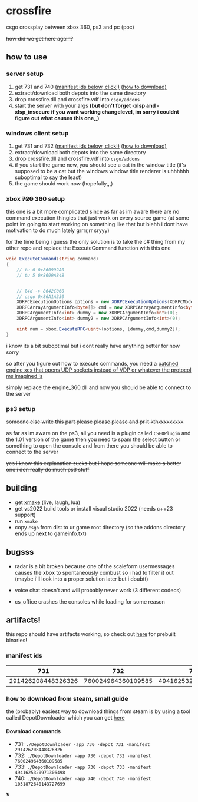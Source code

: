 # crossfire

csgo crossplay between xbox 360, ps3 and pc (poc) 

~~how did we get here again?~~

## how to use

### server setup

1. get 731 and 740 [(manifest ids below, click!)](#manifest-ids) [(how to download)](#how-to-download-from-steam-small-guide)
2. extract/download both depots into the same directory
3. drop crossfire.dll and crossfire.vdf into `csgo/addons`
4. start the server with your args **(but don't forget -xlsp and -xlsp_insecure if you want working changelevel, im sorry i couldnt figure out what causes this one,,)**



### windows client setup

1. get 731 and 732 [(manifest ids below, click!)](#manifest-ids) [(how to download)](#how-to-download-from-steam-small-guide)
2. extract/download both depots into the same directory
3. drop crossfire.dll and crossfire.vdf into `csgo/addons`
4. if you start the game now, you should see a cat in the window title (it's supposed to be a cat but the windows window title renderer is uhhhhhh suboptimal to say the least)
5. the game should work now (hopefully,,,)

### xbox ~~720~~ 360 setup

this one is a bit more complicated since as far as im aware there are no command execution thingies that just work on every source game (at some point im going to start working on something like that but blehh i dont have motivation to do much lately grrrr,rr sryyy)

for the time being i guess the only solution is to take the c# thing from my other repo and replace the ExecuteCommand function with this one

```c#
void ExecuteCommand(string command)
{
    // tu 0 0x860992A0
    // tu 5 0x8609A848


    // l4d -> 8642C060
    // csgo 0x86A1A330
    XDRPCExecutionOptions options = new XDRPCExecutionOptions(XDRPCMode.Title, 0x86A1A330);
    XDRPCArrayArgumentInfo<byte[]> cmd = new XDRPCArrayArgumentInfo<byte[]>(Encoding.ASCII.GetBytes(command), ArgumentType.ByRef);
    XDRPCArgumentInfo<int> dummy = new XDRPCArgumentInfo<int>(0);
    XDRPCArgumentInfo<int> dummy2 = new XDRPCArgumentInfo<int>(0);

    uint num = xbox.ExecuteRPC<uint>(options, [dummy,cmd,dummy2]);
}
```

i know its a bit suboptimal but i dont really have anything better for now sorry

so after you figure out how to execute commands, you need a [patched engine xex that opens UDP sockets instead of VDP or whatever the protocol ms imagined is](https://vaivesoftware.com/engine_360.dll)

simply replace the engine_360.dll and now you should be able to connect to the server

### ps3 setup

~~someone else write this part please please please and pr it kthxxxxxxxxx~~

as far as im aware on the ps3, all you need is a plugin called `CSGOPlugin` and the 1.01 version of the game then you need to spam the select button or something to open the console and from there you should be able to connect to the server

~~yes i know this explanation sucks but i hope someone will make a better one i don really do much ps3 stuff~~

## building

- get [xmake](https://xmake.io) (live, laugh, lua)
- get vs2022 build tools or install visual studio 2022 (needs c++23 support)
- run `xmake`
- copy `csgo` from dist to ur game root directory (so the addons directory ends up next to gameinfo.txt)

## bugsss

- radar is a bit broken because one of the scaleform usermessages causes the xbox to spontaneously combust so i had to filter it out (maybe i'll look into a proper solution later but i doubtt)

- voice chat doesn't and will probably never work (3 different codecs)

- cs_office crashes the consoles while loading for some reason

## artifacts!

this repo should have artifacts working, so check out [here](https://github.com/eepycats/crossfire/actions) for prebuilt binaries!

### manifest ids

| 731              | 732              | 733              | 740              |
|------------------|------------------|------------------|------------------|
| 291426208448326326 | 760024964360109585 | 4941625320971306498 | 1031872640143727699 |

### how to download from steam, small guide

the (probably) easiest way to download things from steam is by using a tool called DepotDownloader which you can get [here](https://github.com/SteamRE/DepotDownloader/releases)

#### Download commands

- 731: `./DepotDownloader -app 730 -depot 731 -manifest 291426208448326326`
- 732: `./DepotDownloader -app 730 -depot 732 -manifest 760024964360109585`
- 733: `./DepotDownloader -app 730 -depot 733 -manifest 4941625320971306498`
- 740: `./DepotDownloader -app 740 -depot 740 -manifest 1031872640143727699`

<sup><sub>🐈</sub></sup>